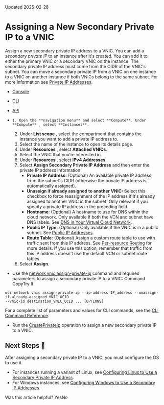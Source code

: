 Updated 2025-02-28
# Assigning a New Secondary Private IP to a VNIC
Assign a new secondary private IP address to a VNIC.
You can add a _secondary private IP_ to an instance after it's created. You can add it to either the primary VNIC or a secondary VNIC on the instance. The secondary private IP address must come from the CIDR of the VNIC's subnet. You can move a secondary private IP from a VNIC on one instance to a VNIC on another instance if both VNICs belong to the same subnet.
For more information see [Private IP Addresses](https://docs.oracle.com/en-us/iaas/Content/Network/Tasks/managingIPaddresses.htm#Private_IP_Addresses).
  * [Console](https://docs.oracle.com/en-us/iaas/Content/Network/Tasks/private-ip-create.htm)
  * [CLI](https://docs.oracle.com/en-us/iaas/Content/Network/Tasks/private-ip-create.htm)
  * [API](https://docs.oracle.com/en-us/iaas/Content/Network/Tasks/private-ip-create.htm)


  *     1. Open the **navigation menu** and select **Compute**. Under **Compute** , select **Instances**.
    2. Under **List scope** , select the compartment that contains the instance you want to add a private IP address to.
    3. Select the name of the instance to open its details page.
    4. Under **Resources** , select **Attached VNICs**.
    5. Select the VNIC that you're interested in.
    6. Under **Resources** , select **IPv4 Addresses**.
    7. Select **Assign Secondary Private IP Address** and then enter the private IP address information: 
       * **Private IP Address:** (Optional) An available private IP address from the subnet's CIDR (otherwise the private IP address is automatically assigned).
       * **Unassign if already assigned to another VNIC:** Select this checkbox to force reassignment of the IP address if it's already assigned to another VNIC in the subnet. Only relevant if you specify a private IP address in the preceding field.
       * **Hostname:** (Optional) A hostname to use for DNS within the cloud network. Only available if both the VCN and subnet have DNS labels. See [DNS in Your Virtual Cloud Network](https://docs.oracle.com/en-us/iaas/Content/Network/Concepts/dns.htm#DNS_in_Your_Virtual_Cloud_Network). 
       * **Public IP Type:** (Optional) Only available if the VNIC is in a public subnet. See [Public IP Addresses](https://docs.oracle.com/en-us/iaas/Content/Network/Tasks/managingpublicIPs.htm#Public_IP_Addresses).
       * **Route Table:** (Optional) Assign a custom route table to use with traffic sent from this IP address. See [Per-resource Routing](https://docs.oracle.com/en-us/iaas/Content/Network/Tasks/managingroutetables.htm#Overview_of_Routing_for_Your_VCN__source_routing) for more details. If you use this option, remember that traffic from this IP address doesn't use the default VCN or subnet route tables.
    8. Select **Assign**.
  * Use the [network vnic assign-private-ip](https://docs.oracle.com/iaas/tools/oci-cli/latest/oci_cli_docs/cmdref/network/vnic/assign-private-ip.html) command and required parameters to assign a secondary private IP to a VNIC:
Command
CopyTry It
```
oci network vnic assign-private-ip --ip-address IP_address --unassign-if-already-assigned VNIC_OCID
--vnic-id destination_VNIC_OCID ... [OPTIONS]
```

For a complete list of parameters and values for CLI commands, see the [CLI Command Reference](https://docs.oracle.com/iaas/tools/oci-cli/latest).
  * Run the [CreatePrivateIp](https://docs.oracle.com/iaas/api/#/en/iaas/latest/PrivateIp/CreatePrivateIp) operation to assign a new secondary private IP to a VNIC.


## Next Steps 🔗 
After assigning a secondary private IP to a VNIC, you must configure the OS to use it.
  * For instances running a variant of Linux, see [Configuring Linux to Use a Secondary Private IP Address](https://docs.oracle.com/en-us/iaas/Content/Network/Tasks/managingIPaddresses_topic-Linux_Details_about_Secondary_IP_Addresses.htm#Linux "Configure Linux to use a secondary private IP address.").
  * For Windows instances, see [Configuring Windows to Use a Secondary IP Addresses](https://docs.oracle.com/en-us/iaas/Content/Network/Tasks/managingIPaddresses_topic-Windows_Details_about_Secondary_IP_Addresses.htm#Windows "Configure the Windows OS to use a secondary private IP.").


Was this article helpful?
YesNo

